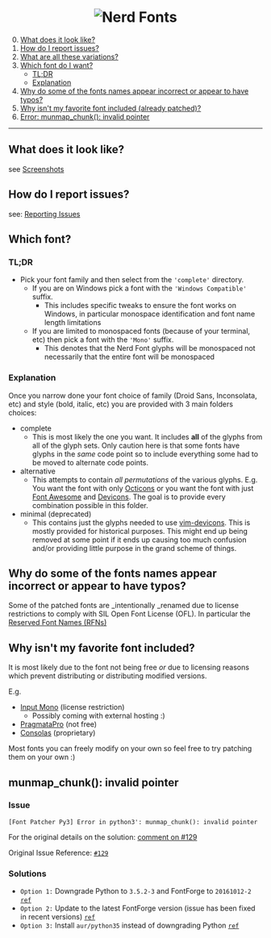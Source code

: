 <h1 align="center">
	<img src="https://raw.githubusercontent.com/ryanoasis/nerd-fonts/master/images/nerd-fonts-logo.png" alt="Nerd Fonts" />
</h1>


0. [What does it look like?](#what-does-it-look-like)
0. [How do I report issues?](#how-do-i-report-issues)
0. [What are all these variations?](#which-font)
0. [Which font do I want?](#which-font)
   - [TL;DR](#tldr)
   - [Explanation](#explanation)
0. [Why do some of the fonts names appear incorrect or appear to have typos?](#why-do-some-of-the-fonts-names-appear-incorrect-or-appear-to-have-typos)
0. [Why isn't my favorite font included (already patched)?](#why-isnt-my-favorite-font-included)
0. [Error: munmap_chunk(): invalid pointer](#munmap_chunk-invalid-pointer)

---

## What does it look like?

see [Screenshots](wiki/screenshots)

## How do I report issues? 

see: [Reporting Issues](wiki/reporting-issues)

## Which font?

### TL;DR

* Pick your font family and then select from the `'complete'` directory.
  * If you are on Windows pick a font with the `'Windows Compatible'` suffix.
    * This includes specific tweaks to ensure the font works on Windows, in particular monospace identification and font name length limitations
  * If you are limited to monospaced fonts (because of your terminal, etc) then pick a font with the `'Mono'` suffix.   
    * This denotes that the Nerd Font glyphs will be monospaced not necessarily that the entire font will be monospaced

### Explanation

Once you narrow done your font choice of family (Droid Sans, Inconsolata, etc) and style (bold, italic, etc) you are provided with 3 main folders choices:
 * complete
   * This is most likely the one you want. It includes **all** of the glyphs from all of the glyph sets. Only caution here is that some fonts have glyphs in the _same_ code point so to include everything some had to be moved to alternate code points.
 * alternative
   * This attempts to contain _all permutations_ of the various glyphs. E.g. You want the font with only [Octicons][octicons] or you want the font with just [Font Awesome][font-awesome] and [Devicons][vorillaz-devicons]. The goal is to provide every combination possible in this folder.
 * minimal (deprecated) 
   * This contains just the glyphs needed to use [vim-devicons][vim-devicons]. This is mostly provided for historical purposes. This might end up being removed at some point if it ends up causing too much confusion and/or providing little purpose in the grand scheme of things.

## Why do some of the fonts names appear incorrect or appear to have typos?

Some of the patched fonts are _intentionally _renamed due to license restrictions to comply with SIL Open Font License (OFL). In particular the [Reserved Font Names (RFNs)](http://scripts.sil.org/cms/scripts/page.php?item_id=OFL_web_fonts_and_RFNs#14cbfd4a)

## Why isn't my favorite font included?

It is most likely due to the font not being free _or_ due to licensing reasons which prevent distributing or distributing modified versions. 

E.g.

* [Input Mono][input-mono] (license restriction)
  * Possibly coming with external hosting :)
* [PragmataPro][pragmatapro] (not free)
* [Consolas][consolas] (proprietary)


Most fonts you can freely modify on your own so feel free to try patching them on your own :)

## munmap_chunk(): invalid pointer

### Issue

`[Font Patcher Py3] Error in python3': munmap_chunk(): invalid pointer`

For the original details on the solution: [comment on #129][issue-129-1]

Original Issue Reference: [`#129`][issue-129]

### Solutions

- `Option 1:` Downgrade Python to `3.5.2-3` and FontForge to `20161012-2` [`ref`][issue-129-a]
- `Option 2:` Update to the latest FontForge version (issue has been fixed in recent versions) [`ref`][issue-129-b]
- `Option 3:` Install `aur/python35` instead of downgrading Python [`ref`][issue-129-c]

[vim-devicons]:https://github.com/ryanoasis/vim-devicons
[vorillaz-devicons]:http://vorillaz.github.io/devicons/
[font-awesome]:https://github.com/FortAwesome/Font-Awesome
[octicons]:https://github.com/github/octicons
[gabrielelana-pomicons]:https://github.com/gabrielelana/pomicons
[Seti-UI]:https://atom.io/themes/seti-ui
[ryanoasis-powerline-extra-symbols]:https://github.com/ryanoasis/powerline-extra-symbols
[consolas]:https://www.microsoft.com/typography/fonts/family.aspx?FID=300
[input-mono]:http://input.fontbureau.com/download/
[pragmatapro]:http://www.fsd.it/shop/fonts/pragmatapro/

[issue-129]:https://github.com/ryanoasis/nerd-fonts/issues/129
[issue-129-1]:https://github.com/ryanoasis/nerd-fonts/issues/129#issuecomment-279142777
[issue-129-a]:https://github.com/fontforge/fontforge/issues/2992#issuecomment-272713810
[issue-129-b]:https://github.com/fontforge/fontforge/issues/2992#issuecomment-274091254
[issue-129-c]:https://github.com/fontforge/fontforge/pull/3046